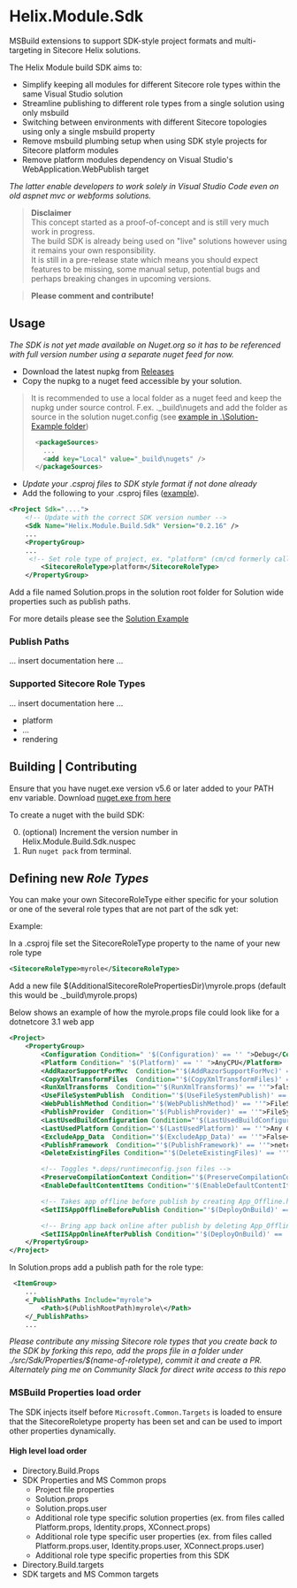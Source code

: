 # Helix.Module.Sdk  
MSBuild extensions to support SDK-style project formats and multi-targeting in Sitecore Helix solutions.  

The Helix Module build SDK aims to:

* Simplify keeping all modules for different Sitecore role types within the same Visual Studio solution
* Streamline publishing to different role types from a single solution using only msbuild
* Switching between environments with different Sitecore topologies using only a single msbuild property
* Remove msbuild plumbing setup when using SDK style projects for Sitecore platform modules
* Remove platform modules dependency on Visual Studio's WebApplication.WebPublish target

_The latter enable developers to work solely in Visual Studio Code even on old aspnet mvc or webforms solutions._

> **Disclaimer**  
> This concept started as a proof-of-concept and is still very much work in progress.   
> The build SDK is already being used on "live" solutions however using it remains your own responsibility.  
> It is still in a pre-release state which means you should expect features to be missing, some manual setup, potential bugs and perhaps breaking changes in upcoming versions.  


> **Please comment and contribute!**

## Usage  
_The SDK is not yet made available on Nuget.org so it has to be referenced with full version number using a separate nuget feed for now._

- Download the latest nupkg from [Releases](https://github.com/LaubPlusCo/Helix.Module.Sdk/releases)
- Copy the nupkg to a nuget feed accessible by your solution.

> It is recommended to use a local folder as a nuget feed and keep the nupkg under source control.
> F.ex. .\_build\nugets and add the folder as source in the solution nuget.config (see [example in .\Solution-Example folder](https://github.com/LaubPlusCo/Helix.Module.Sdk/blob/master/_Solution-Example/nuget.config))
>
> ```xml
>  <packageSources>
>    ...
>    <add key="Local" value="_build\nugets" />
>  </packageSources>
> ```
>  

- _Update your .csproj files to SDK style format if not done already_
- Add the following to your .csproj files ([example](https://github.com/LaubPlusCo/Helix.Module.Sdk/blob/master/_Solution-Example/src/Feature/Example/platform/Example.csproj)).

```xml
<Project Sdk="....">
    <!-- Update with the correct SDK version number -->
    <Sdk Name="Helix.Module.Build.Sdk" Version="0.2.16" />
    ...
    <PropertyGroup>
    ...
     <!-- Set role type of project, ex. "platform" (cm/cd formerly called "website") -->
        <SitecoreRoleType>platform</SitecoreRoleType>
    </PropertyGroup>
```  

Add a file named Solution.props in the solution root folder for Solution wide properties such as publish paths.  

For more details please see the [Solution Example](https://github.com/LaubPlusCo/Helix.Module.Sdk/tree/master/_Solution-Example)

### Publish Paths

... insert documentation here ...

### Supported Sitecore Role Types

... insert documentation here ...

- platform
- ...
- rendering

## Building | Contributing  

Ensure that you have nuget.exe version v5.6 or later added to your PATH env variable. Download [nuget.exe from here](https://www.nuget.org/downloads)

To create a nuget with the build SDK: 

0. (optional) Increment the version number in Helix.Module.Build.Sdk.nuspec
1. Run `nuget pack` from terminal.  

## Defining new _Role Types_

You can  make your own SitecoreRoleType either specific for your solution or one of the several role types that are not part of the sdk yet:

Example:

In a .csproj file set the SitecoreRoleType property to the name of your new role type

```xml
<SitecoreRoleType>myrole</SitecoreRoleType>
```  

Add a new file $(AdditionalSitecoreRolePropertiesDir)\myrole.props (default this would be .\_build\myrole.props)

Below shows an example of how the myrole.props file could look like for a dotnetcore 3.1 web app

```xml
<Project>
    <PropertyGroup>
        <Configuration Condition=" '$(Configuration)' == '' ">Debug</Configuration>
        <Platform Condition=" '$(Platform)' == '' ">AnyCPU</Platform>
        <AddRazorSupportForMvc  Condition="'$(AddRazorSupportForMvc)' == ''">true</AddRazorSupportForMvc>
        <CopyXmlTransformFiles  Condition="'$(CopyXmlTransformFiles)' == ''">false</CopyXmlTransformFiles>
        <RunXmlTransforms  Condition="'$(RunXmlTransforms)' == ''">false</RunXmlTransforms>
        <UseFileSystemPublish  Condition="'$(UseFileSystemPublish)' == ''">false</UseFileSystemPublish>
        <WebPublishMethod Condition="'$(WebPublishMethod)' == ''">FileSystem</WebPublishMethod>
        <PublishProvider  Condition="'$(PublishProvider)' == ''">FileSystem</PublishProvider>
        <LastUsedBuildConfiguration Condition="'$(LastUsedBuildConfiguration)' == ''">Release</LastUsedBuildConfiguration>
        <LastUsedPlatform Condition="'$(LastUsedPlatform)' == ''">Any CPU</LastUsedPlatform>
        <ExcludeApp_Data  Condition="'$(ExcludeApp_Data)' == ''">False</ExcludeApp_Data>
        <PublishFramework  Condition="'$(PublishFramework)' == ''">netcoreapp3.1</PublishFramework>
        <DeleteExistingFiles Condition="'$(DeleteExistingFiles)' == ''">False</DeleteExistingFiles>

        <!-- Toggles *.deps/runtimeconfig.json files -->
        <PreserveCompilationContext Condition="'$(PreserveCompilationContext)' == ''">true</PreserveCompilationContext>
        <EnableDefaultContentItems Condition="'$(EnableDefaultContentItems)' == ''">true</EnableDefaultContentItems>

        <!-- Takes app offline before publish by creating App_Offline.htm file in publish target dir -->
        <SetIISAppOfflineBeforePublish Condition="'$(DeployOnBuild)' == ''">true</SetIISAppOfflineBeforePublish>

        <!-- Bring app back online after publish by deleting App_Offline.htm file in publish target dir -->
        <SetIISAppOnlineAfterPublish Condition="'$(DeployOnBuild)' == ''">true</SetIISAppOnlineAfterPublish>
    </PropertyGroup>
</Project>  
```  

In Solution.props add a publish path for the role type:

```xml
 <ItemGroup>
    ...
    <_PublishPaths Include="myrole">
        <Path>$(PublishRootPath)myrole\</Path>
    </_PublishPaths>
    ...
```

_Please contribute any missing Sitecore role types that you create back to the SDK by forking this repo, add the props file in a folder under ./src/Sdk/Properties/$(name-of-roletype), commit it and create a PR. Alternately ping me on Community Slack for direct write access to this repo_

### MSBuild Properties load order  

The SDK injects itself before `Microsoft.Common.Targets` is loaded to ensure that the SitecoreRoletype property has been set and can be used to import other properties dynamically.  

#### High level load order

- Directory.Build.Props 
- SDK Properties and MS Common props
  - Project file properties
  - Solution.props
  - Solution.props.user
  - Additional role type specific solution properties
    (ex. from files called Platform.props, Identity.props, XConnect.props)
  - Additional role type specific user properties
    (ex. from files called Platform.props.user, Identity.props.user, XConnect.props.user)
  - Additional role type specific properties from this SDK
- Directory.Build.targets
- SDK targets and MS Common targets 
